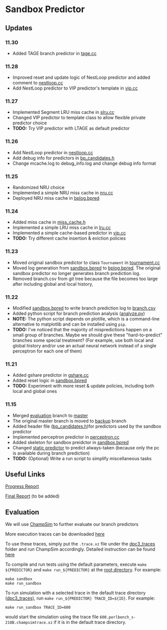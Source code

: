 # Sandbox Predictor

## Updates

### 11.30

* Added TAGE branch predictor in [tage.cc](ChampSim/branch/bp_candidates/tage.cc)

### 11.28

* Improved reset and update logic of NestLoop predictor and added comment to [nestloop.cc](ChampSim/branch/bp_candidates/nestloop.cc)
* Add NestLoop predictor to VIP predictor's template in [vip.cc](ChampSim/branch/bp_candidates/vip.cc)

### 11.27

* Implemented Segment LRU miss cache in [slru.cc](ChampSim/branch/mcache_candidates/slru.cc)
* Changed VIP predictor to template class to allow flexible private predictor choice
* **TODO:** Try VIP predictor with LTAGE as default predictor

### 11.26

* Add NestLoop predictor in [nestloop.cc](ChampSim/branch/bp_candidates/nestloop.cc)
* Add debug info for predictors in [bp_candidates.h](ChampSim/inc/bp_candidates.h)
* Change mcache.log to debug_info.log and change debug info format

### 11.25

* Randomized NRU choice
* Implemented a simple NRU miss cache in [nru.cc](ChampSim/branch/mcache_candidates/nru.cc)
* Deployed NRU miss cache in [bplog.bpred](ChampSim/branch/bplog.bpred)

### 11.24

* Added miss cache in [miss_cache.h](ChampSim/inc/miss_cache.h)
* Implemented a simple LRU miss cache in [lru.cc](ChampSim/branch/mcache_candidates/lru.cc)
* Implemented a simple cache-based predictor in [vip.cc](ChampSim/branch/bp_candidates/vip.cc)
* **TODO:** Try different cache insertion & eviction policies

### 11.23

* Moved original sandbox predictor to class `Tournament` in
[tournament.cc](ChampSim/branch/bp_candidates/tournament.cc)
* Moved log generation from [sandbox.bpred](ChampSim/branch/sandbox.bpred) to
[bplog.bpred](ChampSim/branch/bplog.bpred). The original sandbox predictor no
longer generates branch prediction log.
* Removed branch.csv from git tree because the file becomes too large after
including global and local history,

### 11.22

* Modified [sandbox.bpred](ChampSim/branch/sandbox.bpred) to write branch
prediction log to [branch.csv](ChampSim/branch.csv)
* Added python script for branch prediction analysis ([analyze.py](ChampSim/analyze.py))
* **NOTE:** The python script depends on plotille, which is a command-line
alternative to matplotlib and can be installed using `pip`.
* **TODO:** I've noticed that the majority of mispredictions happen on a small
group of branches. Maybe we should give these "hard-to-predict" branches some
special treatment? (For example, use both local and global history and/or use an
actual neural network instead of a single perceptron for each one of them)

### 11.21

* Added gshare predictor in [gshare.cc](ChampSim/branch/bp_candidates/gshare.cc)
* Added reset logic in [sandbox.bpred](ChampSim/branch/sandbox.bpred)
* **TODO:** Experiment with more reset & update policies, including both local
and global ones

### 11.15

* Merged [evaluation](https://github.com/JerryAZR/SandboxPredictor/tree/evaluation)
branch to [master](https://github.com/JerryAZR/SandboxPredictor/tree/master)
* The original master branch is moved to
[backup](https://github.com/JerryAZR/SandboxPredictor/tree/backup) branch
* Added header file ([bp_candidates.h](ChampSim/inc/bp_candidates.h))for
predictors used by the sandbox predictor
* Implemented perceptron predictor in
[perceptron.cc](ChampSim/branch/bp_candidates/perceptron.cc)
* Added skeleton for sandbox preidctor in
[sandbox.bpred](ChampSim/branch/sandbox.bpred)
* Changed [static predictor](ChampSim/branch/static.bpred) to predict
always-taken (because only the pc is available during branch prediction)
* **TODO:** (Optional) Write a run script to simplify miscellaneous tasks

## Useful Links

[Progress Report](https://docs.google.com/document/d/1Kbm3lSivZxMg2NZwRxZXS4C-Lj2yRoAvK5f_yQeKkyU/edit?usp=sharing)

[Final Report](https://docs.google.com) (to be added)

## Evaluation

We will use [ChampSim](ChampSim) to further evaluate our branch predictors

More execution traces can be downloaded [here](https://www.dropbox.com/sh/hh09tt8myuz0jbp/AACAS5zMWHL7coVuS-RbpUksa?dl=0)

To use these traces, simply put the `.trace.xz` file under the [dpc3_traces](ChampSim/dpc3_traces) folder and run ChampSim accordingly. Detailed instruction can be found [here](ChampSim/README.md)

To compile and run tests using the default parameters, execute `make ${PREDICTOR}`
and `make run_${PREDICTOR}` at the [root directory](./). For example:
```
make sandbox
make run_sandbox
```
To run simulation with a selected trace in the default trace directory ([dpc3_traces](ChampSim/dpc3_traces)), run `make run_${PREDICTOR} TRACD_ID=${ID}`.
For example:
```
make run_sandbox TRACE_ID=600
```
would start the simulation using the trace file `600.perlbench_s-210B.champsimtrace.xz` if it is in the default trace directory.
